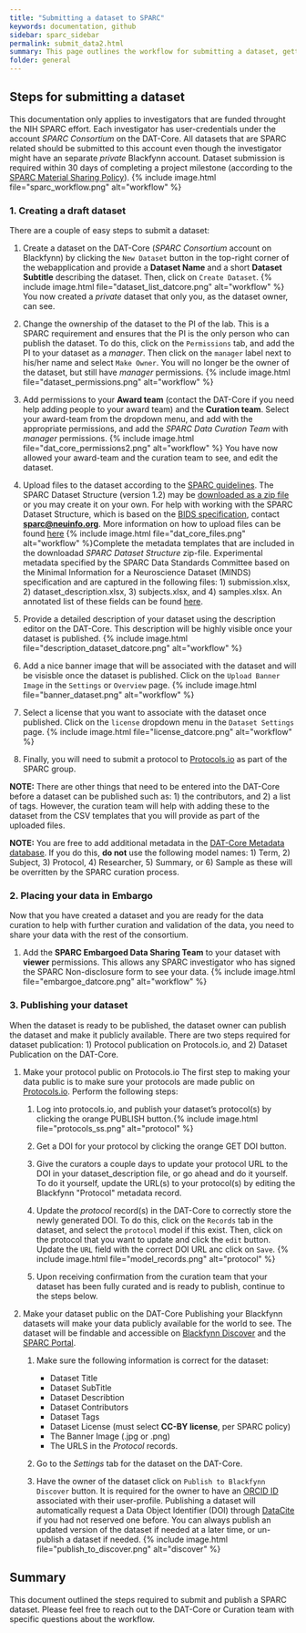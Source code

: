```yaml
---
title: "Submitting a dataset to SPARC"
keywords: documentation, github
sidebar: sparc_sidebar
permalink: submit_data2.html
summary: This page outlines the workflow for submitting a dataset, getting the data curated, releasing the data under embargo, and eventually making the data publicly available. 
folder: general
---
```


## Steps for submitting a dataset

This documentation only applies to investigators that are funded throught the NIH SPARC effort. Each investigator has user-credentials under the account *SPARC Consortium* on the DAT-Core. All datasets that are SPARC related should be submitted to this account even though the investigator might have an separate *private* Blackfynn account. Dataset submission is required within 30 days of completing a project milestone (according to the [SPARC Material Sharing Policy](https://commonfund.nih.gov/sparc/materialsharing)). {% include image.html file="sparc_workflow.png" alt="workflow" %}


### 1. Creating a draft dataset
There are a couple of easy steps to submit a dataset:

1. Create a dataset on the DAT-Core (*SPARC Consortium* account on Blackfynn) by clicking the `New Dataset` button in the top-right corner of the webapplication and provide a **Dataset Name** and a short **Dataset Subtitle** describing the dataset. Then, click on `Create Dataset`. {% include image.html file="dataset_list_datcore.png" alt="workflow" %} You now created a *private* dataset that only you, as the dataset owner, can see.

2. Change the ownership of the dataset to the PI of the lab. This is a SPARC requirement and ensures that the PI is the only person who can publish the dataset. To do this, click on the `Permissions` tab, and add the PI to your dataset as a *manager*. Then click on the `manager` label next to his/her name and select `Make Owner`. You will no longer be the owner of the dataset, but still have *manager* permissions. {% include image.html file="dataset_permissions.png" alt="workflow" %}

3. Add permissions to your **Award team** (contact the DAT-Core if you need help adding people to your award team) and the **Curation team**. Select your award-team from the dropdown menu, and add with the appropriate permissions, and add the *SPARC Data Curation Team* with *manager* permissions. {% include image.html file="dat_core_permissions2.png" alt="workflow" %} You have now allowed your award-team and the curation team to see, and edit the dataset.

4. Upload files to the dataset according to the [SPARC guidelines](https://docs.google.com/presentation/d/1EQPn1FmANpPsFt3CguU-JOQVMMlJsNXluQAK_gb2qVg/edit#slide=id.p1).  The SPARC Dataset Structure (version 1.2) may be [downloaded as a zip file](https://github.com/SciCrunch/sparc-curation/releases/tag/dataset-template-1.2.1) or you may create it on your own. For help with working with the SPARC Dataset Structure, which is based on the [BIDS specification](http://bids.neuroimaging.io/), contact **sparc@neuinfo.org**. More information on how to upload files can be found [here](file_upload_dat_core.html) {% include image.html file="dat_core_files.png" alt="workflow" %}Complete the metadata templates that are included in the downloadad *SPARC Dataset Structure* zip-file. Experimental metadata specified by the SPARC Data Standards Committee based on the Minimal Information for a Neuroscience Dataset (MINDS) specification and are captured in the following files: 1) submission.xlsx, 2) dataset_description.xlsx, 3) subjects.xlsx, and 4) samples.xlsx. An annotated list of these fields can be found [here](https://docs.google.com/spreadsheets/d/1e61r3F2weausmBhqFK8RlYLviC3rya44so5m15mPRTw/edit#gid=108617967).

5. Provide a detailed description of your dataset using the description editor on the DAT-Core. This description will be highly visible once your dataset is published. {% include image.html file="description_dataset_datcore.png" alt="workflow" %} 

6. Add a nice banner image that will be associated with the dataset and will be visisble once the dataset is published. Click on the `Upload Banner Image` in the `Settings` or `Overview` page. {% include image.html file="banner_dataset.png" alt="workflow" %} 

7. Select a license that you want to associate with the dataset once published. Click on the `license` dropdown menu in the `Dataset Settings` page. {% include image.html file="license_datcore.png" alt="workflow" %} 

8. Finally, you will need to submit a protocol to [Protocols.io](https://docs.google.com/presentation/d/1WhoLvOVRIbCzu3x30Dd0O1cC09ZGT4g0IFOf4Eq7yfI/edit#slide=id.p) as part of the SPARC group. 

**NOTE:** There are other things that need to be entered into the DAT-Core before a dataset can be published such as: 1) the contributors, and 2) a list of tags. However, the curation team will help with adding these to the dataset from the CSV templates that you will provide as part of the uploaded files.

**NOTE:** You are free to add additional metadata in the [DAT-Core Metadata database](https://help.blackfynn.com/en/collections/1941429). If you do this, **do not** use the following model names: 1) Term, 2) Subject, 3) Protocol, 4) Researcher, 5) Summary, or 6) Sample as these will be overritten by the SPARC curation process. 


### 2. Placing your data in Embargo
Now that you have created a dataset and you are ready for the data curation to help with further curation and validation of the data, you need to share your data with the rest of the consortium.

1. Add the **SPARC Embargoed Data Sharing Team** to your dataset with **viewer** permissions. This allows any SPARC investigator who has signed the SPARC Non-disclosure form to see your data. {% include image.html file="embargoe_datcore.png" alt="workflow" %} 

### 3. Publishing your dataset
When the dataset is ready to be published, the dataset owner can publish the dataset and make it publicly available. There are two steps required for dataset publication: 1) Protocol publication on Protocols.io, and 2) Dataset Publication on the DAT-Core.


1. Make your protocol public on Protocols.io
The first step to making your data public is to make sure your protocols are made public on [Protocols.io](https://protocols.io). Perform the following steps:

    1. Log into protocols.io, and publish your dataset’s protocol(s) by clicking the orange PUBLISH button.{% include image.html file="protocols_ss.png" alt="protocol" %}

    2. Get a DOI for your protocol by clicking the orange GET DOI button.

    3. Give the curators a couple days to update your protocol URL to the DOI in your dataset_description file, or go ahead and do it yourself.  To do it yourself, update the URL(s) to your protocol(s) by editing the Blackfynn "Protocol" metadata record.

    3. Update the *protocol* record(s) in the DAT-Core to correctly store the newly generated DOI. To do this, click on the `Records` tab in the dataset, and select the `protocol` model if this exist. Then, click on the protocol that you want to update and click the `edit` button. Update the `URL` field with the correct DOI URL anc click on `Save`. {% include image.html file="model_records.png" alt="protocol" %}

    4. Upon receiving confirmation from the curation team that your dataset has been fully curated and is ready to publish, continue to the steps below.


2. Make your dataset public on the DAT-Core
Publishing your Blackfynn datasets will make your data publicly available for the world to see. The dataset will be findable and accessible on [Blackfynn Discover](https://discover.blackfynn.com) and the [SPARC Portal](https://data.sparc.science).

    1. Make sure the following information is correct for the dataset:

        - Dataset Title
        - Dataset SubTitle
        - Dataset Describtion
        - Dataset Contributors
        - Dataset Tags
        - Dataset License (must select **CC-BY license**, per SPARC policy)
        - The Banner Image (.jpg or .png)
        - The URLS in the *Protocol* records.

    2. Go to the *Settings* tab for the dataset on the DAT-Core.

    3. Have the owner of the dataset click on `Publish to Blackfynn Discover` button. It is required for the owner to have an [ORCID ID](https://orcid.org/) associated with their user-profile. Publishing a dataset will automatically request a Data Object Identifier (DOI) through [DataCite](https://datacite.org/) if you had not reserved one before. You can always publish an updated version of the dataset if needed at a later time, or un-publish a dataset if needed. {% include image.html file="publish_to_discover.png" alt="discover" %}

## Summary
This document outlined the steps required to submit and publish a SPARC dataset. Please feel free to reach out to the DAT-Core or Curation team with specific questions about the workflow. 



